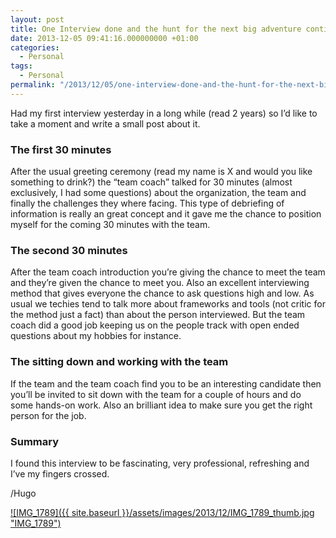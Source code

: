 ```yaml
---
layout: post
title: One Interview done and the hunt for the next big adventure continues
date: 2013-12-05 09:41:16.000000000 +01:00
categories:
  - Personal
tags:
  - Personal
permalink: "/2013/12/05/one-interview-done-and-the-hunt-for-the-next-big-adventure-continues/"
---
```


Had my first interview yesterday in a long while (read 2 years) so I’d like to take a moment and write a small post about it.

### The first 30 minutes

After the usual greeting ceremony (read my name is X and would you like something to drink?) the “team coach” talked for 30 minutes (almost exclusively, I had some questions) about the organization, the team and finally the challenges they where facing. This type of debriefing of information is really an great concept and it gave me the chance to position myself for the coming 30 minutes with the team.

### The second 30 minutes

After the team coach introduction you’re giving the chance to meet the team and they’re given the chance to meet you. Also an excellent interviewing method that gives everyone the chance to ask questions high and low. As usual we techies tend to talk more about frameworks and tools (not critic for the method just a fact) than about the person interviewed. But the team coach did a good job keeping us on the people track with open ended questions about my hobbies for instance.

### The sitting down and working with the team

If the team and the team coach find you to be an interesting candidate then you’ll be invited to sit down with the team for a couple of hours and do some hands-on work. Also an brilliant idea to make sure you get the right person for the job.

### Summary

I found this interview to be fascinating, very professional, refreshing and I’ve my fingers crossed.

/Hugo

[![IMG_1789]({{ site.baseurl }}/assets/images/2013/12/IMG_1789_thumb.jpg "IMG_1789")](http://www.hugohaggmark.com/wp-content/uploads/2013/12/IMG_1789.jpg)

